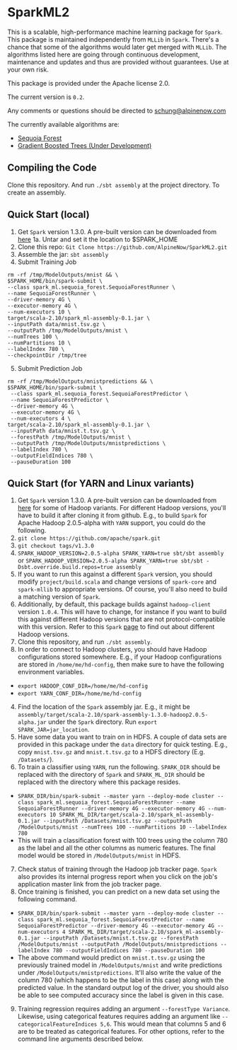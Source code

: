 # SparkML2

This is a scalable, high-performance machine learning package for `Spark`.
This package is maintained independently from `MLLib` in `Spark`.
There's a chance that some of the algorithms would later get merged with `MLLib`.
The algorithms listed here are going through continuous development, maintenance and updates and thus are provided without guarantees.
Use at your own risk.

This package is provided under the Apache license 2.0.

The current version is `0.2`.

Any comments or questions should be directed to schung@alpinenow.com

The currently available algorithms are:
* [Sequoia Forest](SequoiaForest.md)
* [Gradient Boosted Trees (Under Development)](GradientBoosting.md)

## Compiling the Code

Clone this repository. And run `./sbt assembly` at the project directory. To create an assembly.

## Quick Start (local)
1. Get `Spark` version 1.3.0. A pre-built version can be downloaded from [here](http://www.apache.org/dyn/closer.cgi/spark/spark-1.3.0/spark-1.3.0-bin-cdh4.tgz "SparkDownload")
1a. Untar and set it the location to $SPARK_HOME
2. Clone this repo:
`Git Clone https://github.com/AlpineNow/SparkML2.git`
3. Assemble the jar:
`sbt assembly`
4. Submit Training Job
 ```
rm -rf /tmp/ModelOutputs/mnist && \
$SPARK_HOME/bin/spark-submit \
 --class spark_ml.sequoia_forest.SequoiaForestRunner \
 --name SequoiaForestRunner \
 --driver-memory 4G \
 --executor-memory 4G \
 --num-executors 10 \
target/scala-2.10/spark_ml-assembly-0.1.jar \
 --inputPath data/mnist.tsv.gz \
 --outputPath /tmp/ModelOutputs/mnist \
 --numTrees 100 \
 --numPartitions 10 \
 --labelIndex 780 \
 --checkpointDir /tmp/tree
 ```
5. Submit Prediction Job
```
rm -rf /tmp/ModelOutputs/mnistpredictions && \
$SPARK_HOME/bin/spark-submit \
 --class spark_ml.sequoia_forest.SequoiaForestPredictor \
 --name SequoiaForestPredictor \
 --driver-memory 4G \
 --executor-memory 4G \
 --num-executors 4 \
target/scala-2.10/spark_ml-assembly-0.1.jar \
 --inputPath data/mnist.t.tsv.gz \
 --forestPath /tmp/ModelOutputs/mnist \
 --outputPath /tmp/ModelOutputs/mnistpredictions \
 --labelIndex 780 \
 --outputFieldIndices 780 \
 --pauseDuration 100
```

## Quick Start (for YARN and Linux variants)

1. Get `Spark` version 1.3.0. A pre-built version can be downloaded from [here](https://spark.apache.org/downloads.html "SparkDownload") for some of Hadoop variants. For different Hadoop versions, you'll have to build it after cloning it from github. E.g., to build `Spark` for Apache Hadoop 2.0.5-alpha with `YARN` support, you could do the following.
 1. `git clone https://github.com/apache/spark.git`
 2. `git checkout tags/v1.3.0`
 3. `SPARK_HADOOP_VERSION=2.0.5-alpha SPARK_YARN=true sbt/sbt assembly` or `SPARK_HADOOP_VERSION=2.0.5-alpha SPARK_YARN=true sbt/sbt -Dsbt.override.build.repos=true assembly`
 4. If you want to run this against a different `Spark` version, you should modify `project/build.scala` and change versions of `spark-core` and `spark-mllib` to appropriate versions. Of course, you'll also need to build a matching version of `Spark`.
 5. Additionally, by default, this package builds against `hadoop-client` version `1.0.4`. This will have to change, for instance if you want to build this against different Hadoop versions that are not protocol-compatible with this version. Refer to this `Spark` [page](http://spark.apache.org/docs/latest/building-with-maven.html "SparkMaven") to find out about different Hadoop versions.
2. Clone this repository, and run `./sbt assembly`.
3. In order to connect to Hadoop clusters, you should have Hadoop configurations stored somewhere. E.g., if your Hadoop configurations are stored in `/home/me/hd-config`, then make sure to have the following environment variables.
 * `export HADOOP_CONF_DIR=/home/me/hd-config`
 * `export YARN_CONF_DIR=/home/me/hd-config`
4. Find the location of the `Spark` assembly jar. E.g., it might be `assembly/target/scala-2.10/spark-assembly-1.3.0-hadoop2.0.5-alpha.jar` under the `Spark` directory. Run `export SPARK_JAR=jar_location`.
5. Have some data you want to train on in HDFS. A couple of data sets are provided in this package under the `data` directory for quick testing. E.g., copy `mnist.tsv.gz` and `mnist.t.tsv.gz` to a HDFS directory (E.g. `/Datasets/`).
6. To train a classifier using `YARN`, run the following. `SPARK_DIR` should be replaced with the directory of `Spark` and `SPARK_ML_DIR` should be replaced with the directory where this package resides. 
 * `SPARK_DIR/bin/spark-submit --master yarn --deploy-mode cluster --class spark_ml.sequoia_forest.SequoiaForestRunner --name SequoiaForestRunner --driver-memory 4G --executor-memory 4G --num-executors 10 SPARK_ML_DIR/target/scala-2.10/spark_ml-assembly-0.1.jar --inputPath /Datasets/mnist.tsv.gz --outputPath /ModelOutputs/mnist --numTrees 100 --numPartitions 10 --labelIndex 780`
 * This will train a classification forest with 100 trees using the column 780 as the label and all the other columns as numeric features. The final model would be stored in `/ModelOutputs/mnist` in HDFS.
7. Check status of training through the Hadoop job tracker page. `Spark` also provides its internal progress report when you click on the job's application master link from the job tracker page.
8. Once training is finished, you can predict on a new data set using the following command.
 * `SPARK_DIR/bin/spark-submit --master yarn --deploy-mode cluster --class spark_ml.sequoia_forest.SequoiaForestPredictor --name SequoiaForestPredictor --driver-memory 4G --executor-memory 4G --num-executors 4 SPARK_ML_DIR/target/scala-2.10/spark_ml-assembly-0.1.jar --inputPath /Datasets/mnist.t.tsv.gz --forestPath /ModelOutputs/mnist --outputPath /ModelOutputs/mnistpredictions --labelIndex 780 --outputFieldIndices 780 --pauseDuration 100`
 * The above command would predict on `mnist.t.tsv.gz` using the previously trained model in `/ModelOutputs/mnist` and write predictions under `/ModelOutputs/mnistpredictions`. It'll also write the value of the column 780 (which happens to be the label in this case) along with the predicted value. In the standard output log of the driver, you should also be able to see computed accuracy since the label is given in this case.
9. Training regression requires adding an argument `--forestType Variance`. Likewise, using categorical features requires adding an argument like `--categoricalFeatureIndices 5,6`. This would mean that columns 5 and 6 are to be treated as categorical features. For other options, refer to the command line arguments described below.

